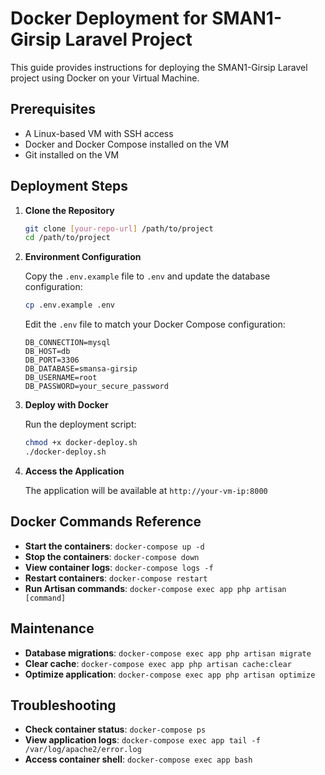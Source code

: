 # Docker Deployment for SMAN1-Girsip Laravel Project

This guide provides instructions for deploying the SMAN1-Girsip Laravel project using Docker on your Virtual Machine.

## Prerequisites

- A Linux-based VM with SSH access
- Docker and Docker Compose installed on the VM
- Git installed on the VM

## Deployment Steps

1. **Clone the Repository**

   ```bash
   git clone [your-repo-url] /path/to/project
   cd /path/to/project
   ```

2. **Environment Configuration**

   Copy the `.env.example` file to `.env` and update the database configuration:

   ```bash
   cp .env.example .env
   ```

   Edit the `.env` file to match your Docker Compose configuration:
   
   ```
   DB_CONNECTION=mysql
   DB_HOST=db
   DB_PORT=3306
   DB_DATABASE=smansa-girsip
   DB_USERNAME=root
   DB_PASSWORD=your_secure_password
   ```

3. **Deploy with Docker**

   Run the deployment script:

   ```bash
   chmod +x docker-deploy.sh
   ./docker-deploy.sh
   ```

4. **Access the Application**

   The application will be available at `http://your-vm-ip:8000`

## Docker Commands Reference

- **Start the containers**: `docker-compose up -d`
- **Stop the containers**: `docker-compose down`
- **View container logs**: `docker-compose logs -f`
- **Restart containers**: `docker-compose restart`
- **Run Artisan commands**: `docker-compose exec app php artisan [command]`

## Maintenance

- **Database migrations**: `docker-compose exec app php artisan migrate`
- **Clear cache**: `docker-compose exec app php artisan cache:clear`
- **Optimize application**: `docker-compose exec app php artisan optimize`

## Troubleshooting

- **Check container status**: `docker-compose ps`
- **View application logs**: `docker-compose exec app tail -f /var/log/apache2/error.log`
- **Access container shell**: `docker-compose exec app bash`
